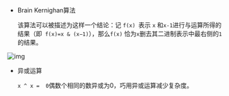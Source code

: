 - Brain Kernighan算法

  该算法可以被描述为这样一个结论：记 `f(x) `表示 `x` 和` x-1 `进行与运算所得的结果（即` f(x)=x & (x−1)`），那么`f(x)` 恰为` x `删去其二进制表示中最右侧的` 1 `的结果。

![img](https://img2020.cnblogs.com/blog/2550856/202109/2550856-20210918104831016-1556352153.png)



- 异或运算

  `x ^ x =  0`偶数个相同的数异或为0，巧用异或运算减少复杂度。